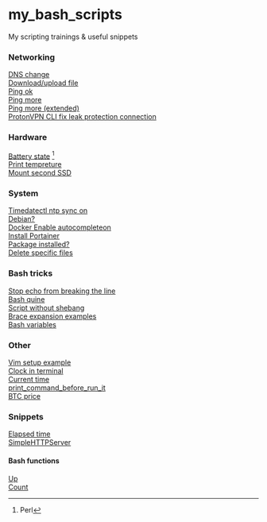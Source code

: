 # my_bash_scripts  
My scripting trainings & useful snippets  
  
### Networking  
[DNS change](https://github.com/gdlfr/my_bash_scripts/blob/master/0.0/dns_change)  
[Download/upload file](https://github.com/gdlfr/my_bash_scripts/blob/master/0.0/download_or_upload)  
[Ping ok](https://github.com/gdlfr/my_bash_scripts/blob/master/0.0/ping_ok)  
[Ping more](https://github.com/gdlfr/my_bash_scripts/blob/master/0.0/ping_more)  
[Ping more (extended)](https://github.com/gdlfr/my_bash_scripts/blob/master/0.0/ping_more2)  
[ProtonVPN CLI fix leak protection connection](https://github.com/gdlfr/my_bash_scripts/blob/master/0.0/reconnection_after_fail)  
### Hardware  
[Battery state](https://github.com/gdlfr/my_bash_scripts/blob/master/0.0/battery) [^1]  
[Print tempreture](https://github.com/gdlfr/my_bash_scripts/blob/master/3.linuxhint/print_temp)  
[Mount second SSD](https://github.com/gdlfr/my_bash_scripts/blob/master/0.0/mount_2d_ssd)  
### System  
[Timedatectl ntp sync on](https://github.com/gdlfr/my_bash_scripts/blob/master/0.0/TimeDateCTL_ntp_sync_on)  
[Debian?](https://github.com/gdlfr/my_bash_scripts/blob/master/0.0/check_debian-based)  
[Docker Enable autocompleteon](https://github.com/gdlfr/my_bash_scripts/blob/master/0.0/snippets/docker_auto_completion)  
[Install Portainer](https://github.com/gdlfr/my_bash_scripts/blob/master/0.0/snippets/install_portainer)  
[Package installed?](https://github.com/gdlfr/my_bash_scripts/blob/master/0.0/ssh_)  
[Delete specific files](https://github.com/gdlfr/my_bash_scripts/blob/master/0.0/delete_specific)  
  
### Bash tricks  
[Stop echo from breaking the line](https://github.com/gdlfr/my_bash_scripts/blob/master/0.0/stops_echo_from_breaking_the_line)  
[Bash quine](https://github.com/gdlfr/my_bash_scripts/blob/master/3.linuxhint/real_quine)  
[Script without shebang](https://github.com/gdlfr/my_bash_scripts/blob/master/0.0/script_without_shebang)  
[Brace expansion examples](https://github.com/gdlfr/my_bash_scripts/blob/master/0.0/brace_expansion)  
[Bash variables](https://github.com/gdlfr/my_bash_scripts/blob/master/0.0/bash_variables)  
### Other  
[Vim setup example](https://github.com/gdlfr/my_bash_scripts/blob/master/0.0/vim_set)  
[Clock in terminal](https://github.com/gdlfr/my_bash_scripts/blob/master/0.0/clock)  
[Current time](https://github.com/gdlfr/my_bash_scripts/blob/master/0.0/current_time)  
[print_command_before_run_it](https://github.com/gdlfr/my_bash_scripts/blob/master/0.0/snippets/print_command_before_run_it)  
[BTC price](https://github.com/gdlfr/my_bash_scripts/blob/master/0.0/btc-price)  
### Snippets  
[Elapsed time](https://github.com/gdlfr/my_bash_scripts/blob/master/0.0/elapsed_time)  
[SimpleHTTPServer](https://github.com/gdlfr/my_bash_scripts/blob/master/0.0/snippets/simple_http)  
#### Bash functions  
[Up](https://github.com/gdlfr/my_bash_scripts/blob/master/0.0/up)  
[Count](https://github.com/gdlfr/my_bash_scripts/blob/master/0.0/count)  
[^1]: Perl  
